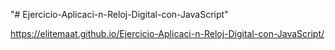 "# Ejercicio-Aplicaci-n-Reloj-Digital-con-JavaScript" 


https://elitemaat.github.io/Ejercicio-Aplicaci-n-Reloj-Digital-con-JavaScript/
